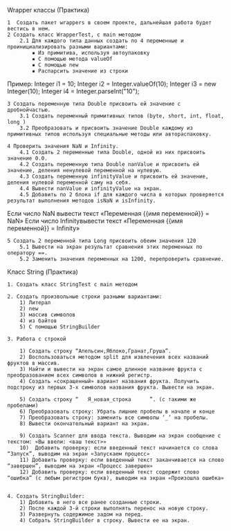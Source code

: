 Wrapper классы (Практика)

    1  Создать пакет wrappers в своем проекте, дальнейшая работа будет вестись в нем.
    2 Создать класс WrapperTest, с main методом
        2.1 Для каждого типа данных создать по 4 переменные и проинициализировать разными вариантами: 
            ▪ Из примитива, используя автоупаковку
            ▪ С помощью метода valueOf
            ▪ С помощью new
            ▪ Распарсить значение из строки
Пример:
Integer i1 = 10;
Integer i2 = Integer.valueOf(10);
Integer i3 = new Integer(10);
Integer i4 = Integer.parseInt("10");

    3 Создать переменную типа Double присвоить ей значение с дробнойчастью.
        3.1 Создать переменный примитивных типов (byte, short, int, float, long )
        3.2 Преобразовать и присвоить значение Double каждому из примитивных типов используя специальные методы или автораспаковку.

    4 Проверить значения NaN и Infinity. 
        4.1 Создать 2 переменные типа Double, одной из них присвоить значение 0.0.
        4.2 Создать переменную типа Double nanValue и присвоить ей значение, деления ненулевой переменной на нулевую.
        4.3 Создать переменную infinityValue и присвоить ей значение, деления нулевой переменной саму на себя.
        4.4 Вывести nanValue и infinityValue на экран.
        4.5 Добавить по 2 блока if для каждого числа в которых проверяется результат выполнения методов isNaN и isInfinity.
Если число NaN вывести текст «Переменная {{имя переменной}} = NaN» 
Если число Infinityвывести текст «Переменная {{имя переменной}} = Infinity»

    5 Создать 2 переменной типа Long присвоить обеим значения 120
        5.1 Вывести на экран результат сравнения этих переменных по оператору ==.
        5.2 Заменить значения переменных на 1200, перепроверить сравнение.

 
Класс String (Практика)

    1. Создать класс StringTest с main методом

    2. Создать произвольные строки разными вариантами:
        1) Литерал
        2) new
        3) массив символов
        4) из байтов
        5) С помощью StringBuilder

    3. Работа с строкой

        1) Создать строку “Апельсин,Яблоко,Гранат,Груша”.
        2) Воспользоваться методом split для извлечения всех названий фруктов в массив.
        3) Найти и вывести на экран самое длинное название фрукта с преобразованием всех символов в нижний регистр.
        4) Создать «сокращенный» вариант названия фрукта. Получить подстроку из первых 3-х символов названия фрукта. Вывести на экран.

        5) Создать строку “   Я_новая_строка      ”. (с такими же пробелами)
        6) Преобразовать строку: Убрать лишние пробелы в начале и конце
        7) Преобразовать строку: заменить все символы ‘_’ на пробелы.
        8) Вывести окончательный вариант на экран.

        9) Создать Scanner для ввода текста. Выводим на экран сообщение с текстом: «Вы ввели: <ваш текст>»
        10)  Добавить проверку: если введенный текст начинается со слова “Запуск”, выводим на экран «Запускаем процесс»
        11) Добавить проверку: если введенный текст заканчивается на слово “завершен”, выводим на экран «Процесс завершен»
        12) Добавить проверку: если введенный текст содержит слово “ошибка” (с любым регистром букв), выводим на экран «Произошла ошибка»


    4. Создать StringBuilder: 
        1) Добавить в него все ранее созданные строки.
        2) После каждой 3-й строки выполнять перенос на новую строку. 
        3) Развернуть содержимое задом на перед.
        4) Собрать StringBuilder в строку. Вывести ее на экран.

